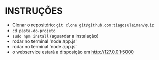 INSTRUÇÕES
==========

* Clonar o repositório: `git clone git@github.com:tiagosuleiman/quiz`
* `cd pasta-do-projeto`
* `sudo npm install` (aguardar a instalação)
* rodar no terminal 'node app.js'
* rodar no terminal 'node app.js'
* o webservice estará a disposição em http://127.0.0.1:5000
